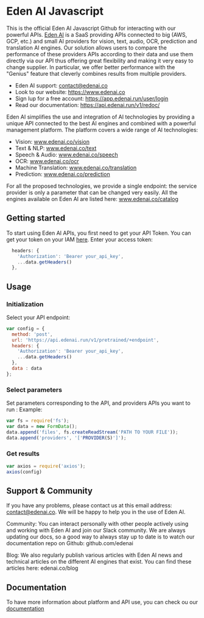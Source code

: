 # Eden AI Javascript


This is the official Eden AI Javascript Github for interacting with our powerful APIs. [Eden AI](https://www.edanai.co/) is a SaaS providing APIs connected to big (AWS, GCP, etc.) and small AI providers for vision, text, audio, OCR, prediction and translation AI engines. Our solution allows users to compare the performance of these providers APIs according to their data and use them directly via our API thus offering great flexibility and making it very easy to change supplier. In particular, we offer better performance with the "Genius" feature that cleverly combines results from multiple providers.

* Eden AI support: contact@edenai.co              
* Look to our website: https://www.edenai.co
* Sign Iup for a free account: https://app.edenai.run/user/login
* Read our documentation: https://api.edenai.run/v1/redoc/


Eden AI simplifies the use and integration of AI technologies by providing a unique API connected to the best AI engines and combined with a powerful management platform. The platform covers a wide range of AI technologies:
* Vision: www.edenai.co/vision
* Text & NLP: www.edenai.co/text
* Speech & Audio: www.edenai.co/speech
* OCR: www.edenai.co/ocr
* Machine Translation: www.edenai.co/translation
* Prediction: www.edenai.co/prediction

For all the proposed technologies, we provide a single endpoint: the service provider is only a parameter that can be changed very easily. All the engines available on Eden AI are listed here: www.edenai.co/catalog

## Getting started
To start using Eden AI APIs, you first need to get your API Token.  You can get your token on your IAM [here](https://app.edenai.run/admin/account).
Enter your access token:
```javascript
  headers: { 
    'Authorization': 'Bearer your_api_key', 
    ...data.getHeaders()
  },
```

## Usage
### Initialization
Select your API endpoint:
```javascript
var config = {
  method: 'post',
  url: 'https://api.edenai.run/v1/pretrained/+endpoint',
  headers: { 
    'Authorization': 'Bearer your_api_key', 
    ...data.getHeaders()
  },
  data : data
};
```
### Select parameters 
Set parameters corresponding to the API, and providers APIs you want to run :
Example:
```javascript
var fs = require('fs');
var data = new FormData();
data.append('files', fs.createReadStream('PATH TO YOUR FILE'));
data.append('providers', '['PROVIDER(S)']');
```
### Get results
```javascript
var axios = require('axios');
axios(config)
```

## Support & Community

If you have any problems, please contact us at this email address: contact@edenai.co. We will be happy to help you in the use of Eden AI.

Community:
You can interact personally with other people actively using and working with Eden AI and join our Slack community.
We are always updating our docs, so a good way to always stay up to date is to watch our documentation repo on Github: github.com/edenai

Blog:
We also regularly publish various articles with Eden AI news and technical articles on the different AI engines that exist. You can find these articles here: edenai.co/blog

## Documentation
To have more information about platform and API use, you can check ou our [documentation](https://api.edenai.run/v1/redoc/)

